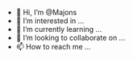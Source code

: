 - 👋 Hi, I’m @Majons
- 👀 I’m interested in ...
- 🌱 I’m currently learning ...
- 💞️ I’m looking to collaborate on ...
- 📫 How to reach me ...

<!---
Majons/Majons is a ✨ special ✨ repository because its `README.md` (this file) appears on your GitHub profile.
You can click the Preview link to take a look at your changes.
--->
